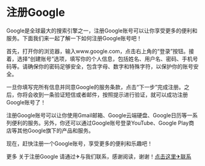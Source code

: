 # 注册Google

Google是全球最大的搜索引擎之一，注册Google账号可以让你享受更多的便利和服务。下面我们来一起了解一下如何注册Google账号吧！

首先，打开你的浏览器，输入www.google.com，点击右上角的“登录”按钮。接着，选择“创建账号”选项，填写你的个人信息，包括姓名、用户名、密码、手机号码等。请确保你的密码足够安全，包含字母、数字和特殊字符，以保护你的账号安全。

一旦你填写完所有信息并同意Google的服务条款，点击“下一步”完成注册。之后，你将会收到一条验证短信或者邮件，按照提示进行验证，就可以成功注册Google账号了！

注册Google账号可以让你使用Gmail邮箱、Google云端硬盘、Google日历等一系列便利的服务。另外，你还可以通过Google账号登录YouTube、Google Play商店等其他Google旗下的产品和服务。

现在，赶快注册一个Google账号，享受更多的便利和乐趣吧！

更多 关于注册Google 请通过✈与我们联系，感谢阅读，谢谢！[点击这里✈联系](https://t.me/LM999bot)